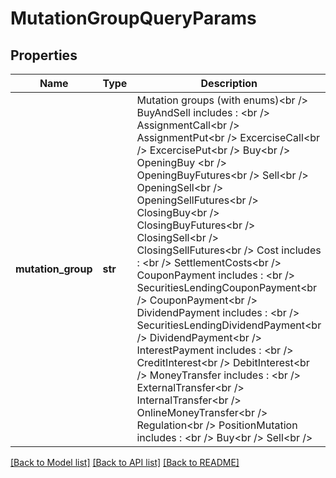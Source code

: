 # MutationGroupQueryParams

## Properties
Name | Type | Description | Notes
------------ | ------------- | ------------- | -------------
**mutation_group** | **str** | Mutation groups (with enums)&lt;br /&gt;  BuyAndSell includes : &lt;br /&gt;    AssignmentCall&lt;br /&gt;    AssignmentPut&lt;br /&gt;    ExcerciseCall&lt;br /&gt;    ExcercisePut&lt;br /&gt;    Buy&lt;br /&gt;    OpeningBuy  &lt;br /&gt;    OpeningBuyFutures&lt;br /&gt;    Sell&lt;br /&gt;    OpeningSell&lt;br /&gt;    OpeningSellFutures&lt;br /&gt;    ClosingBuy&lt;br /&gt;    ClosingBuyFutures&lt;br /&gt;    ClosingSell&lt;br /&gt;    ClosingSellFutures&lt;br /&gt;  Cost includes : &lt;br /&gt;    SettlementCosts&lt;br /&gt;  CouponPayment includes : &lt;br /&gt;    SecuritiesLendingCouponPayment&lt;br /&gt;    CouponPayment&lt;br /&gt;  DividendPayment includes : &lt;br /&gt;    SecuritiesLendingDividendPayment&lt;br /&gt;    DividendPayment&lt;br /&gt;  InterestPayment includes : &lt;br /&gt;    CreditInterest&lt;br /&gt;    DebitInterest&lt;br /&gt;  MoneyTransfer includes : &lt;br /&gt;    ExternalTransfer&lt;br /&gt;    InternalTransfer&lt;br /&gt;    OnlineMoneyTransfer&lt;br /&gt;    Regulation&lt;br /&gt;  PositionMutation includes : &lt;br /&gt;    Buy&lt;br /&gt;    Sell&lt;br /&gt; | [optional] 

[[Back to Model list]](../README.md#documentation-for-models) [[Back to API list]](../README.md#documentation-for-api-endpoints) [[Back to README]](../README.md)


